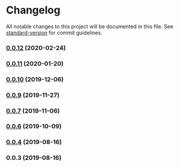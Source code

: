 # Changelog

All notable changes to this project will be documented in this file. See [standard-version](https://github.com/conventional-changelog/standard-version) for commit guidelines.

### [0.0.12](https://github.com/mitevpi/algos/compare/v0.0.11...v0.0.12) (2020-02-24)

### [0.0.11](https://github.com/mitevpi/algos/compare/v0.0.10...v0.0.11) (2020-01-20)

### [0.0.10](https://github.com/mitevpi/algos/compare/v0.0.9...v0.0.10) (2019-12-06)

### [0.0.9](https://github.com/mitevpi/algos/compare/v0.0.7...v0.0.9) (2019-11-27)

### [0.0.7](https://github.com/mitevpi/algos/compare/v0.0.6...v0.0.7) (2019-11-06)

### [0.0.6](https://github.com/mitevpi/algos/compare/v0.0.4...v0.0.6) (2019-10-09)

### [0.0.4](https://github.com/mitevpi/algos/compare/v0.0.3...v0.0.4) (2019-08-16)

### 0.0.3 (2019-08-16)
